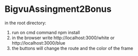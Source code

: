 # BigvuAssingment2Bonus
in the root directory:
1. run on cmd command npm install
2. in the browser write http://localhost:3000/white or http://localhost:3000/blue
3. the buttons will change the route and the color of the frame
